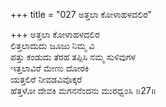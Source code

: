 +++
title = "027 ಅತ್ತಲಾ ಕೋಳಾಹಳದಲಿರ"

+++
ಅತ್ತಲಾ ಕೋಳಾಹಳದಲಿರ  
ಲಿತ್ತಲಾದುದು ಜೂಜು ನಿಮ್ಮ ವಿ  
ಪತ್ತು ಕಂಡುದು ತೆರಹ ತಪ್ಪಿಸಿ ನಮ್ಮ ಸುಳಿವುಗಳ   
ಇತ್ತಲಾವಿರೆ ಮೇಣು ದೋರಕಿ  
ಯತ್ತಲಿರೆ ನೀವಡವಿವೊಕ್ಕರೆ  
ಹೆತ್ತಳೋ ದೇವಕಿ ಮಗನನೆಂದನು ಮುರಧ್ವಂಸಿ      ॥27॥